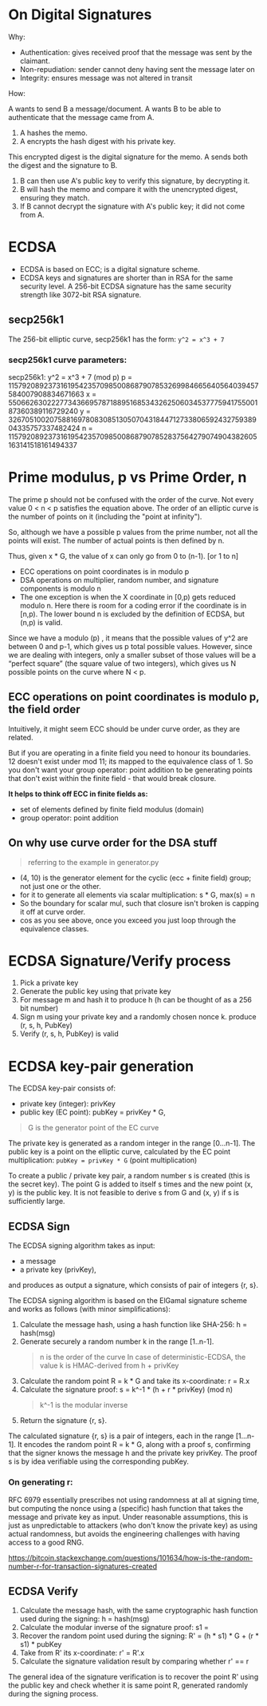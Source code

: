 # On Digital Signatures

Why:

- Authentication: gives received proof that the message was sent by the claimant.
- Non-repudiation: sender cannot deny having sent the message later on
- Integrity: ensures message was not altered in transit

How:

A wants to send B a message/document.
A wants B to be able to authenticate that the message came from A.

1. A hashes the memo.
2. A encrypts the hash digest with his private key.

This encrypted digest is the digital signature for the memo.
A sends both the digest and the signature to B.

1. B can then use A's public key to verify this signature, by decrypting it.
2. B will hash the memo and compare it with the unencrypted digest, ensuring they match.
3. If B cannot decrypt the signature with A's public key; it did not come from A.

# ECDSA 

- ECDSA is based on ECC; is a digital signature scheme.
- ECDSA keys and signatures are shorter than in RSA for the same security level. A 256-bit ECDSA signature has the same security strength like 3072-bit RSA signature.

## secp256k1

The 256-bit elliptic curve, secp256k1 has the form:
`y^2 = x^3 + 7`

### secp256k1 curve parameters:
secp256k1: y^2 = x^3 + 7 (mod p) 
p = 115792089237316195423570985008687907853269984665640564039457584007908834671663
x = 55066263022277343669578718895168534326250603453777594175500187360389116729240
y = 32670510020758816978083085130507043184471273380659243275938904335757337482424
n = 115792089237316195423570985008687907852837564279074904382605163141518161494337 

# Prime modulus, p vs Prime Order, n

The prime p should not be confused with the order of the curve. Not every value 0 < n < p satisfies the equation above.
The order of an elliptic curve is the number of points on it (including the "point at infinity").

So, although we have a possible p values from the prime number, not all the points will exist. The number of actual points is then defined by n.

Thus, given x * G, the value of x can only go from 0 to (n-1). [or 1 to n]

- ECC operations on point coordinates is in modulo p
- DSA operations on multiplier, random number, and signature components is modulo n
- The one exception is when the X coordinate in [0,p) gets reduced modulo n. Here there is room for a coding error if the coordinate is in [n,p). The lower bound n is excluded by the definition of ECDSA, but (n,p) is valid.

Since we have a modulo (p) , it means that the possible values of y^2 are between 0 and p-1, which gives us p total possible values. However, since we are dealing with integers, only a smaller subset of those values will be a “perfect square” (the square value of two integers), which gives us N possible points on the curve where N < p.

## ECC operations on point coordinates is modulo p, the field order

Intuitively, it might seem ECC should be under curve order, as they are related.

But if you are operating in a finite field you need to honour its boundaries. 12 doesn't exist under mod 11; its mapped to the equivalence class of 1.
So you don't want your group operator: point addition to be generating points that don't exist within the finite field - that would break closure.

**It helps to think off ECC in finite fields as:**

- set of elements defined by finite field modulus (domain)
- group operator: point addition

## On why use curve order for the DSA stuff

> referring to the example in generator.py

- (4, 10) is the generator element for the cyclic (ecc + finite field) group; not just one or the other.
- for it to generate all elements via scalar multiplication: s * G, max(s) = n
- So the boundary for scalar mul, such that closure isn't broken is capping it off at curve order.
- cos as you see above, once you exceed you just loop through the equivalence classes.

# ECDSA Signature/Verify process

1) Pick a private key
2) Generate the public key using that private key
3) For message m and hash it to produce h (h can be thought of as a 256 bit number)
4) Sign m using your private key and a randomly chosen nonce k. produce (r, s, h, PubKey)
5) Verify (r, s, h, PubKey) is valid

# ECDSA key-pair generation

The ECDSA key-pair consists of:

- private key (integer): privKey
- public key (EC point): pubKey = privKey * G,

> G is the generator point of the EC curve

The private key is generated as a random integer in the range [0...n-1]. The public key is a point on the elliptic curve, calculated by the EC point multiplication: `pubKey = privKey * G` (point multiplication)

To create a public / private key pair, a random number s is created (this is the secret key).
The point G is added to itself s times and the new point (x, y) is the public key. 
It is not feasible to derive s from G and (x, y) if s is sufficiently large.

## ECDSA Sign

The ECDSA signing algorithm takes as input:

- a message
- a private key (privKey),

and produces as output a signature, which consists of pair of integers {r, s}.

The ECDSA signing algorithm is based on the ElGamal signature scheme and works as follows (with minor simplifications):

1. Calculate the message hash, using a hash function like SHA-256: h = hash(msg)
2. Generate securely a random number k in the range [1..n-1]. 
    > n is the order of the curve
    > In case of deterministic-ECDSA, the value k is HMAC-derived from h + privKey
3. Calculate the random point R = k * G and take its x-coordinate: r = R.x
4. Calculate the signature proof: s = k^-1 * (h + r * privKey) (mod n)
    > k^-1 is the modular inverse 
5. Return the signature {r, s}.

The calculated signature {r, s} is a pair of integers, each in the range [1...n-1]. 
It encodes the random point R = k * G, along with a proof s, confirming that the signer knows the message h and the private key privKey. 
The proof s is by idea verifiable using the corresponding pubKey.

### On generating r:

RFC 6979 essentially prescribes not using randomness at all at signing time, but computing the nonce using a (specific) hash function that takes the message and private key as input. Under reasonable assumptions, this is just as unpredictable to attackers (who don't know the private key) as using actual randomness, but avoids the engineering challenges with having access to a good RNG.

https://bitcoin.stackexchange.com/questions/101634/how-is-the-random-number-r-for-transaction-signatures-created

## ECDSA Verify

1. Calculate the message hash, with the same cryptographic hash function used during the signing: h = hash(msg)
2. Calculate the modular inverse of the signature proof: s1 = 
3. Recover the random point used during the signing: R' = (h * s1) * G + (r * s1) * pubKey
4. Take from R' its x-coordinate: r' = R'.x
5. Calculate the signature validation result by comparing whether r' == r

The general idea of the signature verification is to recover the point R' using the public key and check whether it is same point R, generated randomly during the signing process.